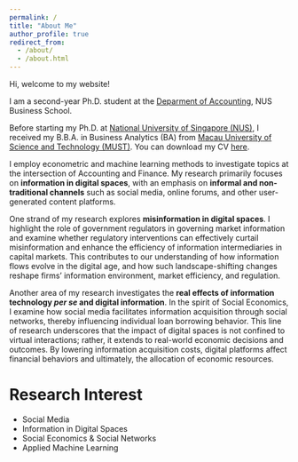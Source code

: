 ```yaml
---
permalink: /
title: "About Me"
author_profile: true
redirect_from: 
  - /about/
  - /about.html
---
```


Hi, welcome to my website!

I am a second-year Ph.D. student at the [Deparment of Accounting](https://bschool.nus.edu.sg/accounting/), NUS Business School.

Before starting my Ph.D. at [National University of Singapore (NUS)](https://www.nus.edu.sg/), I received my B.B.A. in Business Analytics (BA) from [Macau University of Science and Technology (MUST)](https://www.must.edu.mo/index.html?locale=en_US). You can download my CV [here](https://www.dropbox.com/scl/fi/jx3zq9trq59hxo4s6z7aj/Peter_CV.pdf?rlkey=hvn98dien328136313v15d1dh&dl=0).

I employ econometric and machine learning methods to investigate topics at the intersection of Accounting and Finance. My research primarily focuses on **information in digital spaces**, with an emphasis on **informal and non-traditional channels** such as social media, online forums, and other user-generated content platforms. 

One strand of my research explores **misinformation in digital spaces**. I highlight the role of government regulators in governing market information and examine whether regulatory interventions can effectively curtail misinformation and enhance the efficiency of information intermediaries in capital markets. This contributes to our understanding of how information flows evolve in the digital age, and how such landscape-shifting changes reshape firms’ information environment, market efficiency, and regulation. 

Another area of my research investigates the **real effects of information technology *per se* and digital information**. In the spirit of Social Economics, I examine how social media facilitates information acquisition through social networks, thereby influencing individual loan borrowing behavior. This line of research underscores that the impact of digital spaces is not confined to virtual interactions; rather, it extends to real-world economic decisions and outcomes. By lowering information acquisition costs, digital platforms affect financial behaviors and ultimately, the allocation of economic resources.  

Research Interest
======
- Social Media 
- Information in Digital Spaces
- Social Economics & Social Networks
- Applied Machine Learning
